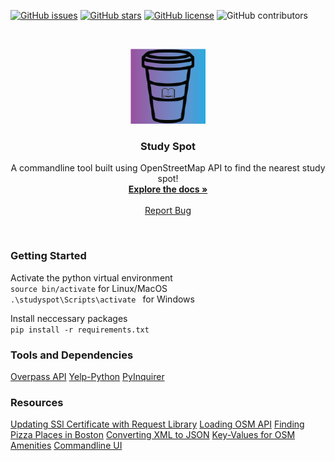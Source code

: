 [![GitHub issues](https://img.shields.io/github/issues/jasoninirio/EC504-Final-Project?style=plastic)](https://github.com/jasoninirio/EC504-Final-Project/issues)
[![GitHub stars](https://img.shields.io/github/stars/jasoninirio/EC504-Final-Project?style=plastic)](https://github.com/jasoninirio/EC504-Final-Project/stargazers)
[![GitHub license](https://img.shields.io/github/license/jasoninirio/EC504-Final-Project?style=plastic)](https://github.com/jasoninirio/EC504-Final-Project/blob/main/LICENSE)
![GitHub contributors](https://img.shields.io/github/contributors-anon/jasoninirio/EC504-Final-Project?style=plastic)

<br />
<p align="center">
  <a href="https://github.com/jasoninirio/EC504-Final-Project">
    <img src="images/logo_120_120.png" alt="Logo" width="120" height="120">
  </a>

  <h3 align="center">Study Spot</h3>

  <p align="center">
    A commandline tool built using OpenStreetMap API to find the nearest study spot!
    <br />
    <a href="https://github.com/jasoninirio/EC504-Final-Project"><strong>Explore the docs »</strong></a>
    <br />
    <br />
    <a href="https://github.com/jasoninirio/EC504-Final-Project/issues">Report Bug</a>
  </p>
</p>
<br/>

### Getting Started
Activate the python virtual environment  
`source bin/activate` for Linux/MacOS  
`.\studyspot\Scripts\activate ` for Windows  
  
Install neccessary packages  
`pip install -r requirements.txt`

### Tools and Dependencies
[Overpass API](https://python-overpy.readthedocs.io/en/latest/index.html)
[Yelp-Python](https://github.com/Yelp/yelp-python)
[PyInquirer](https://github.com/CITGuru/PyInquirer)

### Resources
[Updating SSl Certificate with Request Library](https://community.esri.com/t5/python-questions/solving-ssl-errors-in-python-requests/td-p/1124005)
[Loading OSM API](https://towardsdatascience.com/loading-data-from-openstreetmap-with-python-and-the-overpass-api-513882a27fd0)
[Finding Pizza Places in Boston](https://blog.jovian.ai/finding-pizza-places-in-massachusetts-using-osm-rest-api-and-web-scrapping-techniques-d14ad8f19b09)
[Converting XML to JSON](https://www.hellocodeclub.com/how-to-convert-xml-to-json-in-python-ultimate-guide/)
[Key-Values for OSM Amenities](https://taginfo.openstreetmap.org/keys/amenity#values)
[Commandline UI](https://codeburst.io/building-beautiful-command-line-interfaces-with-python-26c7e1bb54df)